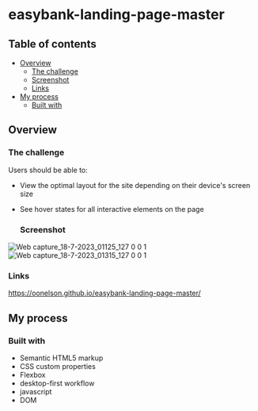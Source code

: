 # easybank-landing-page-master

## Table of contents

- [Overview](#overview)
  - [The challenge](#the-challenge)
  - [Screenshot](#screenshot)
  - [Links](#links)
- [My process](#my-process)
  - [Built with](#built-with)


## Overview

### The challenge

Users should be able to:

- View the optimal layout for the site depending on their device's screen size
- See hover states for all interactive elements on the page


    ### Screenshot
![Web capture_18-7-2023_01125_127 0 0 1](https://github.com/OONelson/easybank-landing-page-master/assets/114698224/fe3d71e8-ec06-4444-a7fc-2e98624d9dcd)
![Web capture_18-7-2023_01315_127 0 0 1](https://github.com/OONelson/easybank-landing-page-master/assets/114698224/17fa7cee-d867-49b2-9bd7-64e3f4e1d6a4)


### Links

https://oonelson.github.io/easybank-landing-page-master/

## My process

### Built with

- Semantic HTML5 markup
- CSS custom properties
- Flexbox
- desktop-first workflow
- javascript
- DOM
